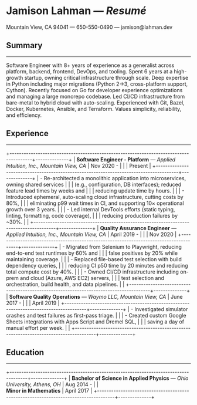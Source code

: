 # Jamison Lahman *&mdash; Resumé*

<span class="subtitle">
  Mountain View, CA 94041 &mdash; 650-550-0490 &mdash; jamison@lahman.dev
</span>

## Summary

<hr/>

Software Engineer with 8+ years of experience as a generalist across platform, backend, frontend, DevOps, and tooling.
Spent 6 years at a high-growth startup, owning critical infrastructure through scale.
Deep expertise in Python including major migrations (Python 2→3, cross-platform support, Cython).
Recently focused on Go for developer experience optimizations and managing a large monorepo codebase.
Led CI/CD infrastructure from bare-metal to hybrid cloud with auto-scaling.
Experienced with Git, Bazel, Docker, Kubernetes, Ansible, and Terraform.
Values simplicity, reliability, and efficiency.

## Experience

<hr/>

+---------------------------------------------------------------------------------------+--------------+
| **Software Engineer - Platform** *&mdash; Applied Intuition, Inc., Mountain View, CA* | Nov 2020 -   |
|                                                                                       | Present      |
+---------------------------------------------------------------------------------------+--------------+
| - Re-architected a monolithic application into microservices, owning shared services  |              |
| (e.g., configuration, DB interfaces); reduced feature lead times by weeks and         |              |
| reducing update time by hours.                                                        |              |
| - Introduced ephemeral, auto-scaling cloud infrastructure, cutting costs by 80%,      |              |
| eliminating p99 wait times in CI, and supporting 10× operational growth over 3 years. |              |
| - Led internal DevTools efforts (static typing, linting, formatting, code coverage),  |              |
| reducing production failures by ~30%.                                                 |              |
+---------------------------------------------------------------------------------------+--------------+
| **Quality Assurance Engineer** *&mdash; Applied Intuition, Inc., Mountain View, CA*   | April 2019 - |
|                                                                                       | Nov 2020     |
+---------------------------------------------------------------------------------------+--------------+
| - Migrated from Selenium to Playwright, reducing end-to-end test runtimes by 60% and  |              |
| false positives by 20% while maintaining coverage.                                    |              |
| - Replaced file-based test selection with build dependency queries,                   |              |
| reducing CI p50 time by 20 minutes and reducing total compute cost by 40%.            |              |
| - Owned CI/CD infrastructure including on-prem and cloud (Azure, AWS EC2) servers,    |              |
| test selection and orchestration, build health, and data pipelines.                   |              |
+---------------------------------------------------------------------------------------+--------------+
| **Software Quality Operations** *&mdash; Waymo LLC, Mountain View, CA*                | June 2017 -  |
|                                                                                       | April 2019   |
+---------------------------------------------------------------------------------------+--------------+
| - Investigated simulator crashes and test failures as first-pass triage.              |              |
| - Created custom Google Sheets integrations with Apps Script and Dremel SQL,          |              |
| saving a day of manual effort per week.                                               |              |
+---------------------------------------------------------------------------------------+--------------+

## Education

<hr/>

+-------------------------------------------------------------------------------------+--------------+
| **Bachelor of Science in Applied Physics** *&mdash; Ohio University, Athens, OH*    | Aug 2014 -   |
| <br> **Minor in Mathematics**                                                       | April 2017   |
+-------------------------------------------------------------------------------------+--------------+
